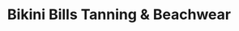 ---
title: "Bikini Bills Tanning & Beachwear"
url: /kamloops/bikini-bills-tanning-und-beachwear/
shop: Kleidung
---